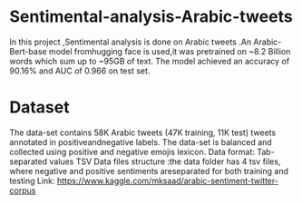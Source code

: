 # Sentimental-analysis-Arabic-tweets

In this project ,Sentimental analysis is done on Arabic tweets .An Arabic-Bert-base model fromhugging face is used,it was pretrained on ~8.2 Billion words which sum up to ~95GB of text. The model achieved an accuracy of 90.16% and AUC of 0.966 on test set.

# Dataset
The data-set contains 58K Arabic tweets (47K training, 11K test) tweets annotated in positiveandnegative labels. 
The data-set is balanced and collected using positive and negative emojis lexicon. Data format: Tab-separated values TSV
Data files structure :the data folder has 4 tsv files, where negative and positive sentiments areseparated for both training and testing
Link: https://www.kaggle.com/mksaad/arabic-sentiment-twitter-corpus
